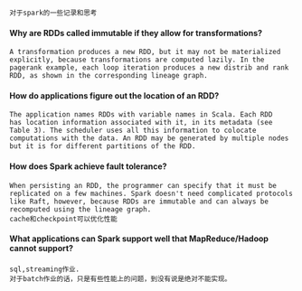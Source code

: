 ```
对于spark的一些记录和思考
```
#### Why are RDDs called immutable if they allow for transformations?
```
A transformation produces a new RDD, but it may not be materialized
explicitly, because transformations are computed lazily. In the
pagerank example, each loop iteration produces a new distrib and rank
RDD, as shown in the corresponding lineage graph.
```
#### How do applications figure out the location of an RDD?
```
The application names RDDs with variable names in Scala. Each RDD
has location information associated with it, in its metadata (see
Table 3). The scheduler uses all this information to colocate
computations with the data. An RDD may be generated by multiple nodes
but it is for different partitions of the RDD.
```
#### How does Spark achieve fault tolerance?
```
When persisting an RDD, the programmer can specify that it must be
replicated on a few machines. Spark doesn't need complicated protocols
like Raft, however, because RDDs are immutable and can always be
recomputed using the lineage graph.
cache和checkpoint可以优化性能
```
#### What applications can Spark support well that MapReduce/Hadoop cannot support?
```
sql,streaming作业.
对于batch作业的话，只是有些性能上的问题，到没有说是绝对不能实现。
```